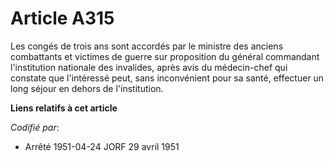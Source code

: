 # Article A315

Les congés de trois ans sont accordés par le ministre des anciens combattants et victimes de guerre sur proposition du
général commandant l'institution nationale des invalides, après avis du médecin-chef qui constate que l'intéressé peut, sans
inconvénient pour sa santé, effectuer un long séjour en dehors de l'institution.

**Liens relatifs à cet article**

_Codifié par_:

  - Arrêté 1951-04-24 JORF 29 avril 1951
